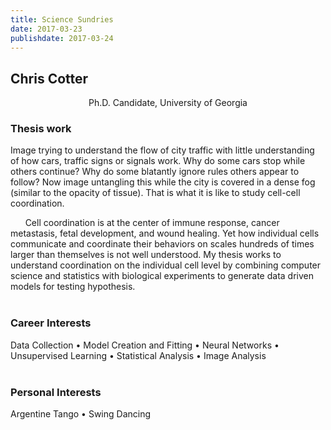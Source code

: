 ```yaml
---
title: Science Sundries
date: 2017-03-23
publishdate: 2017-03-24
---
```

## Chris Cotter
<center>Ph.D. Candidate, University of Georgia</center>

### Thesis work
Image trying to understand the flow of city traffic with little understanding of how cars, traffic signs or signals work. Why do some cars stop while others continue? Why do some blatantly ignore rules others appear to follow? Now image untangling this while the city is covered in a dense fog (similar to the opacity of tissue). That is what it is like to study cell-cell coordination.

&nbsp;&nbsp;&nbsp;&nbsp;&nbsp;&nbsp;Cell coordination is at the center of immune response, cancer metastasis, fetal development, and wound healing. Yet how individual cells communicate and coordinate their behaviors on scales hundreds of times larger than themselves is not well understood. My thesis works to understand coordination on the individual cell level by combining computer science and statistics with biological experiments to generate data driven models for testing hypothesis.
<br><br>

### Career Interests
Data Collection • Model Creation and Fitting • Neural Networks • Unsupervised Learning • Statistical Analysis • Image Analysis
<br><br>

### Personal Interests
Argentine Tango • Swing Dancing

